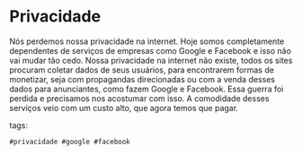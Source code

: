 # Privacidade

Nós perdemos nossa privacidade na internet. Hoje somos completamente
dependentes de serviços de empresas como Google e Facebook e isso não
vai mudar tão cedo. Nossa privacidade na internet não existe, todos os
sites procuram coletar dados de seus usuários, para encontrarem formas
de monetizar, seja com propagandas direcionadas ou com a venda desses
dados para anunciantes, como fazem Google e Facebook. Essa guerra foi
perdida e precisamos nos acostumar com isso. A comodidade desses
serviços veio com um custo alto, que agora temos que pagar.

tags:  

    #privacidade #google #facebook
